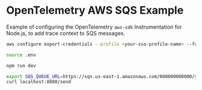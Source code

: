 # OpenTelemetry AWS SQS Example

Example of configuring the OpenTelemetry `aws-sdk` Instrumentation for Node.js, to add trace context to SQS messages.

```sh
aws configure export-credentials --profile <your-sso-profile-name> --format env > .env

source .env

npm run dev

export SQS_QUEUE_URL=https://sqs.us-east-1.amazonaws.com/000000000000/your-queue-name
curl localhost:8080/send
```
